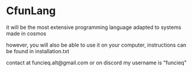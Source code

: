 <h1>CfunLang</h1>
<p>it will be the most extensive programming language adapted to systems made in cosmos</p>
<p>however, you will also be able to use it on your computer, instructions can be found in installation.txt</p>

<p>contact at funcieq.alt@gmail.com or on discord my username is "funcieq"</p>
